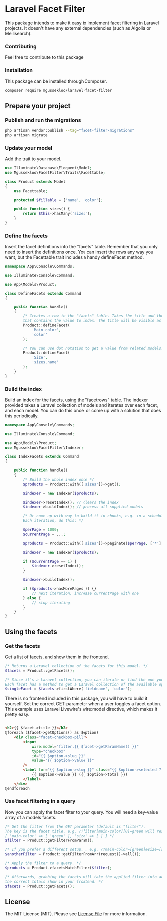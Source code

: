# Laravel Facet Filter

This package intends to make it easy to implement facet filtering in Laravel projects.
It doesn't have any external dependencies (such as Algolia or Meilisearch).

### Contributing

Feel free to contribute to this package!

### Installation

This package can be installed through Composer.

``` bash
composer require mgussekloo/laravel-facet-filter
```

## Prepare your project

### Publish and run the migrations

``` bash
php artisan vendor:publish --tag="facet-filter-migrations"
php artisan migrate
```

### Update your model

Add the trait to your model.

``` php
use Illuminate\Database\Eloquent\Model;
use Mgussekloo\FacetFilter\Traits\Facettable;

class Product extends Model
{
    use Facettable;

    protected $fillable = ['name', 'color'];

    public function sizes() {
        return $this->hasMany('sizes');
    }
}
```

### Define the facets

Insert the facet definitions into the "facets" table. Remember that you only need to insert the definitions once.
You can insert the rows any way you want, but the Facettable trait includes a handy defineFacet method.

``` php
namespace App\Console\Commands;

use Illuminate\Console\Command;

use App\Models\Product;

class DefineFacets extends Command
{

    public function handle()
    {
        /* Creates a row in the "facets" table. Takes the title and the field on the model
        that contains the value to index. The title will be visible as the key in the GET parameter. */
        Product::defineFacet(
            'Main color',
            'color'
        );

        /* You can use dot notation to get a value from related models. */
        Product::defineFacet(
            'Size',
            'sizes.name'
        );
    }
}
```

### Build the index

Build an index for the facets, using the "facetrows" table. The indexer provided takes a Laravel collection of models and iterates over each facet, and each model.
You can do this once, or come up with a solution that does this periodically.

``` php
namespace App\Console\Commands;

use Illuminate\Console\Command;

use App\Models\Product;
use Mgussekloo\FacetFilter\Indexer;

class IndexFacets extends Command
{

    public function handle()
    {
        /* Build the whole index once */
        $products = Product::with(['sizes'])->get();

        $indexer = new Indexer($products);

        $indexer->resetIndex(); // clears the index
        $indexer->buildIndex(); // process all supplied models

        /* Or come up with way to build it in chunks, e.g. in a scheduled command.
        Each iteration, do this: */

        $perPage = 1000;
        $currentPage = ...;

        $products = Product::with(['sizes'])->paginate($perPage, ['*'], 'page', $currentPage);

        $indexer = new Indexer($products);

        if ($currentPage == 1) {
            $indexer->resetIndex();
        }

        $indexer->buildIndex();

        if ($products->hasMorePages()) {}
            // next iteration, increase currentPage with one
        } else {
            // stop iterating
        }
    }
}
```

## Using the facets

### Get the facets

Get a list of facets, and show them in the frontend.

``` php
/* Returns a Laravel collection of the facets for this model. */
$facets = Product::getFacets();

/* Since it's a Laravel collection, you can iterate or find the one you need easily.
Each facet has a method to get a Laravel collection of the available options, to help you build your frontend. */
$singleFacet = $facets->firstWhere('fieldname', 'color');

```

There is no frontend included in this package, you will have to build it yourself.
Set the correct GET-parameter when a user toggles a facet option.
This example uses Laravel Livewire's wire:model directive, which makes it pretty easy.

``` html

<h2>{{ $facet->title }}</h2>
@foreach ($facet->getOptions() as $option)
    <div class="facet-checkbox-pill">
        <input
            wire:model="filter.{{ $facet->getParamName() }}"
            type="checkbox"
            id="{{ $option->slug }}"
            value="{{ $option->value }}"
        />
        <label for="{{ $option->slug }}" class="{{ $option->selected ? 'selected' : '' }}">
            {{ $option->value }} ({{ $option->total }})
        </label>
    </div>
@endforeach
```

### Use facet filtering in a query

Now you can apply the facet filter to your query. You will need a key-value array of a models facets.

``` php
/* Get the filter from the GET parameter (default is "filter").
The key is the facet title, e.g. /?filter[main-color][0]=green will result in:
[ 'main-color' => [ 'green' ], 'size' => [ ] ] */
$filter = Product::getFilterFromParam();

/* If you prefer a different setup... e.g. /?main-color=[green]&size=[s,m] */
$anotherFilter = Product::getFilterFromArr(request()->all());

/* Apply the filter to a query. */
$products = Product->facetsMatchFilter($filter);

/* Afterwards, grabbing the facets will take the applied filter into account automagically so
the correct totals show in your frontend. */
$facets = Product::getFacets();
```

## License

The MIT License (MIT). Please see [License File](LICENSE.md) for more information.

